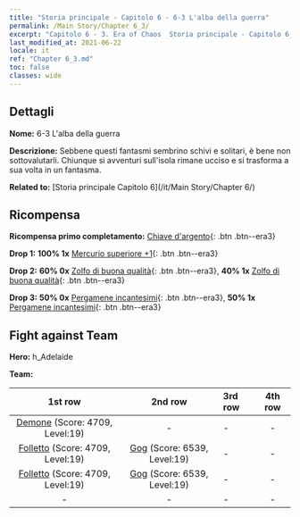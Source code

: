 ```yaml
---
title: "Storia principale - Capitolo 6 - 6-3 L'alba della guerra"
permalink: /Main Story/Chapter 6_3/
excerpt: "Capitolo 6 - 3. Era of Chaos  Storia principale - Capitolo 6_3. 6-3 L'alba della guerra"
last_modified_at: 2021-06-22
locale: it
ref: "Chapter 6_3.md"
toc: false
classes: wide
---
```


## Dettagli

 **Nome:** 6-3 L'alba della guerra

 **Descrizione:** Sebbene questi fantasmi sembrino schivi e solitari, è bene non sottovalutarli. Chiunque si avventuri sull'isola rimane ucciso e si trasforma a sua volta in un fantasma.

 **Related to:** [Storia principale Capitolo 6](/it/Main Story/Chapter 6/)

## Ricompensa

 **Ricompensa primo completamento:** [Chiave d'argento](/ItemsIT/con_693/){: .btn .btn--era3}

 **Drop 1:** **100% 1x** [Mercurio superiore +1](/ItemsIT/mat_21/){: .btn .btn--era3}

 **Drop 2:** **60% 0x** [Zolfo di buona qualità](/ItemsIT/mat_15/){: .btn .btn--era3}, **40% 1x** [Zolfo di buona qualità](/ItemsIT/mat_15/){: .btn .btn--era3}

 **Drop 3:** **50% 0x** [Pergamene incantesimi](/ItemsIT/con_694/){: .btn .btn--era3}, **50% 1x** [Pergamene incantesimi](/ItemsIT/con_694/){: .btn .btn--era3}


## Fight against Team
 **Hero:** h_Adelaide

 **Team:**


  | 1st row | 2nd row | 3rd row | 4th row |
  |:----:|:----:|:----|:----:|
  | [Demone](/it/units/Demon/) (Score: 4709, Level:19)  | - | - | - |
  | [Folletto](/it/units/Imp/) (Score: 4709, Level:19)  | [Gog](/it/units/Gog/) (Score: 6539, Level:19)  | - | - |
  | [Folletto](/it/units/Imp/) (Score: 4709, Level:19)  | [Gog](/it/units/Gog/) (Score: 6539, Level:19)  | - | - |
  | - | - | - | - |


